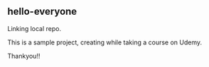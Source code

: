 ## hello-everyone
Linking local repo.

This is a sample project, creating while taking a course on Udemy.

Thankyou!!

